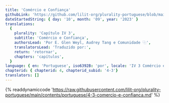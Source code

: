 ```yaml
---
title: 'Comércio e Confiança'
githubLink: 'https://github.com/lilit-org/plurality-portuguese/blob/main/contents/portuguese/4-3-comercio-e-confianca.md'
dateStartedString: { day: '10', month: '09', year: '2023' }
translations:
  {
    plurality: 'Capítulo IV 3',
    subtitle: 'Comércio e Confiança',
    authorsLead: 'Por E. Glen Weyl, Audrey Tang e Comunidade ⿻',
    translatorsLead: 'Traduzido por:',
    return: 'retornar',
    chapters: 'capítulos',
  }
language: { en: 'Portuguese', iso6392B: 'por', locale: 'IV 3 Comércio e Confiança' }
chapterid: { chapterid: 4, chapterid_subid: '4-3'}
translators: []
---
```

{% readdynamiccode 'https://raw.githubusercontent.com/lilit-org/plurality-portuguese/main/contents/portuguese/4-3-comercio-e-confianca.md' %} 